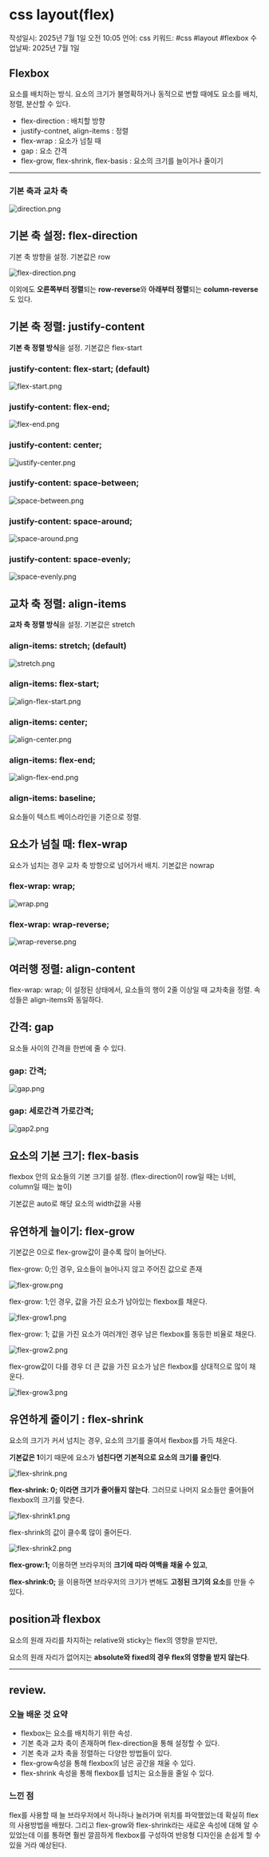 # css layout(flex)

작성일시: 2025년 7월 1일 오전 10:05
언어: css
키워드: #css #layout #flexbox
수업날짜: 2025년 7월 1일

## Flexbox

요소를 배치하는 방식. 요소의 크기가 불명확하거나 동적으로 변할 때에도 요소를 배치, 정렬, 분산할 수 있다.

- flex-direction : 배치할 방향
- justify-contnet, align-items : 정렬
- flex-wrap : 요소가 넘칠 때
- gap : 요소 간격
- flex-grow, flex-shrink, flex-basis : 요소의 크기를 늘이거나 줄이기

---

### 기본 축과 교차 축

![direction.png](images/direction.png)

## 기본 축 설정: flex-direction

기본 축 방향을 설정. 기본값은 row

![flex-direction.png](images/flex-direction.png)

이외에도 **오른쪽부터 정렬**되는 **row-reverse**와 **아래부터 정렬**되는 **column-reverse**도 있다. 

## 기본 축 정렬: justify-content

**기본 축 정렬 방식**을 설정. 기본값은 flex-start

### justify-content: flex-start; (default)

![flex-start.png](images/flex-start.png)

### justify-content: flex-end;

![flex-end.png](images/flex-end.png)

### justify-content: center;

![justify-center.png](images/justify-center.png)

### justify-content: space-between;

![space-between.png](images/space-between.png)

### justify-content: space-around;

![space-around.png](images/spacearound.png)

### justify-content: space-evenly;

![space-evenly.png](images/space-evenly.png)

## 교차 축 정렬: align-items

**교차 축 정렬 방식**을 설정. 기본값은 stretch

### align-items: stretch; (default)

![stretch.png](images/stretch.png)

### align-items: flex-start;

![align-flex-start.png](images/align-flex-start.png)

### align-items: center;

![align-center.png](images/align-center.png)

### align-items: flex-end;

![align-flex-end.png](images/align-flex-end.png)

### align-items: baseline;

요소들이 텍스트 베이스라인을 기준으로 정렬.

## 요소가 넘칠 때: flex-wrap

요소가 넘치는 경우 교차 축 방향으로 넘어가서 배치. 기본값은 nowrap

### flex-wrap: wrap;

![wrap.png](images/wrap.png)

### flex-wrap: wrap-reverse;

![wrap-reverse.png](images/wrap-reverse.png)

## 여러행 정렬: align-content

flex-wrap: wrap; 이 설정된 상태에서, 요소들의 행이 2줄 이상일 때 교차축을 정렬. 속성들은 align-items와 동일하다.

## 간격: gap

요소들 사이의 간격을 한번에 줄 수 있다.

### gap: 간격;

![gap.png](images/gap.png)

### gap: 세로간격 가로간격;

![gap2.png](images/gap2.png)

## 요소의 기본 크기: flex-basis

flexbox 안의 요소들의 기본 크기를 설정. (flex-direction이 row일 때는 너비, column일 때는 높이)

기본값은 auto로 해당 요소의 width값을 사용

## 유연하게 늘이기: flex-grow

기본값은 0으로 flex-grow값이 클수록 많이 늘어난다. 

flex-grow: 0;인 경우, 요소들이 늘어나지 않고 주어진 값으로 존재

![flex-grow.png](images/flex-grow.png)

flex-grow: 1;인 경우, 값을 가진 요소가  남아있는 flexbox를 채운다.

![flex-grow1.png](images/flex-grow1.png)

flex-grow: 1; 값을 가진 요소가  여러개인 경우 남은 flexbox를 동등한 비율로 채운다.

![flex-grow2.png](images/flex-grow2.png)

flex-grow값이 다를 경우 더 큰 값을 가진 요소가 남은 flexbox를 상대적으로 많이 채운다.

![flex-grow3.png](images/flex-grow3.png)

## 유연하게 줄이기 : flex-shrink

요소의 크기가 커서 넘치는 경우, 요소의 크기를 줄여서 flexbox를 가득 채운다. 

**기본값은 1**이기 때문에 요소가 **넘친다면 기본적으로 요소의 크기를 줄인다**. 

![flex-shrink.png](images/flex-shrink.png)

**flex-shrink: 0; 이라면 크기가 줄어들지 않는다**. 그러므로 나머지 요소들만 줄어들어 flexbox의 크기를 맞춘다. 

![flex-shrink1.png](images/flex-shrink1.png)

flex-shrink의 값이 클수록 많이 줄어든다. 

![flex-shrink2.png](images/flex-shrink2.png)

**flex-grow:1;** 이용하면 브라우저의 **크기에 따라 여백을 채울 수 있고**, 

**flex-shrink:0;** 을 이용하면 브라우저의 크기가 변해도 **고정된 크기의 요소**를 만들 수 있다. 

## position과 flexbox

요소의 원래 자리를 차지하는 relative와 sticky는 flex의 영향을 받지만,

요소의 원래 자리가 없어지는 **absolute와 fixed의 경우 flex의 영향을 받지 않는다**. 

---

## review.

### 오늘 배운 것 요약

- flexbox는 요소를 배치하기 위한 속성.
- 기본 축과 교차 축이 존재하며 flex-direction을 통해 설정할 수 있다.
- 기본 축과 교차 축을 정렬하는 다양한 방법들이 있다.
- flex-grow속성을 통해 flexbox의 남은 공간을 채울 수 있다.
- flex-shrink 속성을 통해 flexbox를 넘치는 요소들을 줄일 수 있다.

### 느낀 점

flex를 사용할 때 늘 브라우저에서 하나하나 눌러가며 위치를 파악했었는데 확실히 flex의 사용방법을 배웠다. 그리고 flex-grow와 flex-shrink라는 새로운 속성에 대해 알 수 있었는데 이를 통하면 훨씬 깔끔하게 flexbox를 구성하여 반응형 디자인을 손쉽게 할 수 있을 거라 예상된다.
